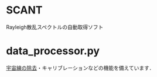 # SCANT
Rayleigh散乱スペクトルの自動取得ソフト

# data_processor.py
[宇宙線の除去](https://towardsdatascience.com/removing-spikes-from-raman-spectra-8a9fdda0ac22)・キャリブレーションなどの機能を備えています．

